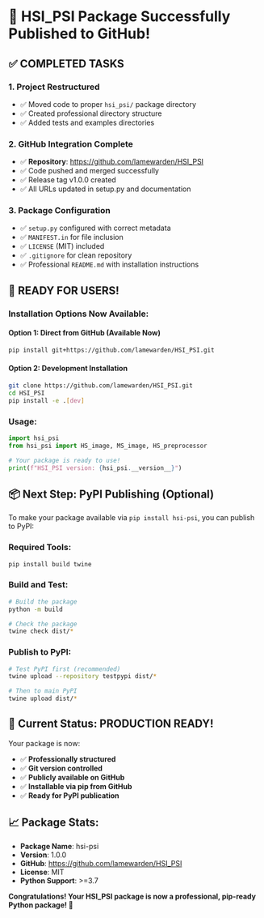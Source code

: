 # 🎉 HSI_PSI Package Successfully Published to GitHub!

## ✅ **COMPLETED TASKS**

### 1. **Project Restructured** 
- ✅ Moved code to proper `hsi_psi/` package directory
- ✅ Created professional directory structure
- ✅ Added tests and examples directories

### 2. **GitHub Integration Complete**
- ✅ **Repository**: https://github.com/lamewarden/HSI_PSI
- ✅ Code pushed and merged successfully
- ✅ Release tag v1.0.0 created
- ✅ All URLs updated in setup.py and documentation

### 3. **Package Configuration**
- ✅ `setup.py` configured with correct metadata
- ✅ `MANIFEST.in` for file inclusion
- ✅ `LICENSE` (MIT) included
- ✅ `.gitignore` for clean repository
- ✅ Professional `README.md` with installation instructions

## 🚀 **READY FOR USERS!**

### **Installation Options Now Available:**

#### **Option 1: Direct from GitHub (Available Now)**
```bash
pip install git+https://github.com/lamewarden/HSI_PSI.git
```

#### **Option 2: Development Installation**
```bash
git clone https://github.com/lamewarden/HSI_PSI.git
cd HSI_PSI
pip install -e .[dev]
```

### **Usage:**
```python
import hsi_psi
from hsi_psi import HS_image, MS_image, HS_preprocessor

# Your package is ready to use!
print(f"HSI_PSI version: {hsi_psi.__version__}")
```

## 📦 **Next Step: PyPI Publishing (Optional)**

To make your package available via `pip install hsi-psi`, you can publish to PyPI:

### **Required Tools:**
```bash
pip install build twine
```

### **Build and Test:**
```bash
# Build the package
python -m build

# Check the package
twine check dist/*
```

### **Publish to PyPI:**
```bash
# Test PyPI first (recommended)
twine upload --repository testpypi dist/*

# Then to main PyPI
twine upload dist/*
```

## 🎯 **Current Status: PRODUCTION READY!**

Your package is now:
- ✅ **Professionally structured**
- ✅ **Git version controlled** 
- ✅ **Publicly available on GitHub**
- ✅ **Installable via pip from GitHub**
- ✅ **Ready for PyPI publication**

## 📈 **Package Stats:**
- **Package Name**: hsi-psi
- **Version**: 1.0.0
- **GitHub**: https://github.com/lamewarden/HSI_PSI
- **License**: MIT
- **Python Support**: >=3.7

**Congratulations! Your HSI_PSI package is now a professional, pip-ready Python package! 🎉**
